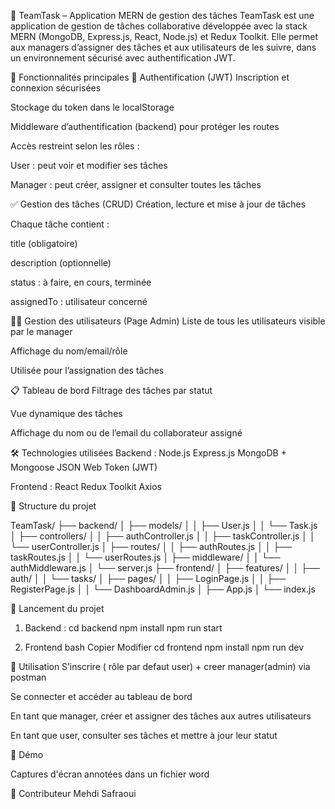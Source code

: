 🚀 TeamTask – Application MERN de gestion des tâches
TeamTask est une application de gestion de tâches collaborative développée avec la stack MERN (MongoDB, Express.js, React, Node.js) et Redux Toolkit. Elle permet aux managers d’assigner des tâches et aux utilisateurs de les suivre, dans un environnement sécurisé avec authentification JWT.

📌 Fonctionnalités principales
🔐 Authentification (JWT)
Inscription et connexion sécurisées

Stockage du token dans le localStorage

Middleware d’authentification (backend) pour protéger les routes

Accès restreint selon les rôles :

User : peut voir et modifier ses tâches

Manager : peut créer, assigner et consulter toutes les tâches

✅ Gestion des tâches (CRUD)
Création, lecture et mise à jour de tâches

Chaque tâche contient :

title (obligatoire)

description (optionnelle)

status : à faire, en cours, terminée

assignedTo : utilisateur concerné

🧑‍💼 Gestion des utilisateurs (Page Admin)
Liste de tous les utilisateurs visible par le manager

Affichage du nom/email/rôle

Utilisée pour l’assignation des tâches

📋 Tableau de bord
Filtrage des tâches par statut

Vue dynamique des tâches

Affichage du nom ou de l’email du collaborateur assigné

🛠️ Technologies utilisées
Backend :
Node.js
Express.js
MongoDB + Mongoose
JSON Web Token (JWT)

Frontend :
React
Redux Toolkit
Axios

📁 Structure du projet

TeamTask/
├── backend/
│   ├── models/
│   │   ├── User.js
│   │   └── Task.js
│   ├── controllers/
│   │   ├── authController.js
│   │   ├── taskController.js
│   │   └── userController.js
│   ├── routes/
│   │   ├── authRoutes.js
│   │   ├── taskRoutes.js
│   │   └── userRoutes.js
│   ├── middleware/
│   │   └── authMiddleware.js
│   └── server.js
├── frontend/
│   ├── features/
│   │   ├── auth/
│   │   └── tasks/
│   ├── pages/
│   │   ├── LoginPage.js
│   │   ├── RegisterPage.js
│   │   └── DashboardAdmin.js
│   ├── App.js
│   └── index.js

🧪 Lancement du projet
1. Backend :
cd backend
npm install
npm run start

2. Frontend
bash
Copier
Modifier
cd frontend
npm install
npm run dev 

📝 Utilisation
S’inscrire ( rôle par defaut user) + creer manager(admin) via postman

Se connecter et accéder au tableau de bord

En tant que manager, créer et assigner des tâches aux autres utilisateurs

En tant que user, consulter ses tâches et mettre à jour leur statut

🎥 Démo

 Captures d'écran annotées dans un fichier word


🤝 Contributeur
Mehdi Safraoui
